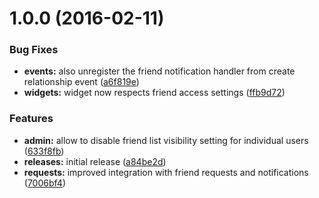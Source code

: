 <a name="1.0.0"></a>
# 1.0.0 (2016-02-11)


### Bug Fixes

* **events:** also unregister the friend notification handler from create relationship event ([a6f819e](https://github.com/hypeJunction/Elgg-user_friends/commit/a6f819e))
* **widgets:** widget now respects friend access settings ([ffb9d72](https://github.com/hypeJunction/Elgg-user_friends/commit/ffb9d72))

### Features

* **admin:** allow to disable friend list visibility setting for individual users ([633f8fb](https://github.com/hypeJunction/Elgg-user_friends/commit/633f8fb))
* **releases:** initial release ([a84be2d](https://github.com/hypeJunction/Elgg-user_friends/commit/a84be2d))
* **requests:** improved integration with friend requests and notifications ([7006bf4](https://github.com/hypeJunction/Elgg-user_friends/commit/7006bf4))



